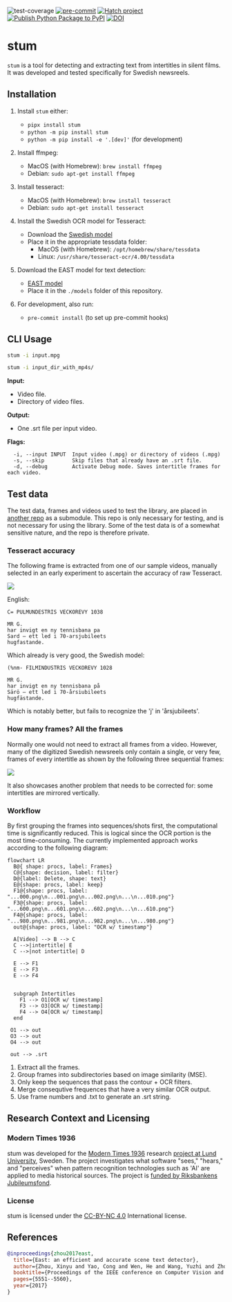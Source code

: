 ![test-coverage](/media/coverage.svg)
[![pre-commit](https://img.shields.io/badge/pre--commit-enabled-brightgreen?logo=pre-commit)](https://github.com/pre-commit/pre-commit)
[![Hatch project](https://img.shields.io/badge/%F0%9F%A5%9A-Hatch-4051b5.svg)](https://github.com/pypa/hatch)
[![Publish Python Package to PyPI](https://github.com/Modern36/stum/actions/workflows/hatch-publish-to-pypi.yml/badge.svg)](https://github.com/Modern36/stum/actions/workflows/hatch-publish-to-pypi.yml)
[![DOI](https://zenodo.org/badge/DOI/10.5281/zenodo.15576415.svg)](https://doi.org/10.5281/zenodo.15576415)


# stum

`stum` is a tool for detecting and extracting text from intertitles in silent
films. It was developed and tested specifically for Swedish newsreels.

## Installation

1. Install `stum` either:
    - `pipx install stum`
    - `python -m pip install stum`
    - `python -m pip install -e '.[dev]'` (for development)
2. Install ffmpeg:
    - MacOS (with Homebrew): `brew install ffmpeg`
    - Debian: `sudo apt-get install ffmpeg`
3. Install tesseract:
    - MacOS (with Homebrew): `brew install tesseract`
    - Debian: `sudo apt-get install tesseract`

4. Install the Swedish OCR model for Tesseract:
    - Download the [Swedish model](https://github.com/tesseract-ocr/tessdata/raw/refs/heads/main/swe.traineddata)
    - Place it in the appropriate tessdata folder:
        - MacOS (with Homebrew): `/opt/homebrew/share/tessdata`
        - Linux: `/usr/share/tesseract-ocr/4.00/tessdata`

5. Download the EAST model for text detection:
   - [EAST model](https://github.com/ZER-0-NE/EAST-Detector-for-text-detection-using-OpenCV/raw/refs/heads/master/frozen_east_text_detection.pb)
    - Place it in the `./models` folder of this repository.

6. For development, also run:
   - `pre-commit install` (to set up pre-commit hooks)

## CLI Usage

```sh
stum -i input.mpg
```

```sh
stum -i input_dir_with_mp4s/
```

**Input:**
- Video file.
- Directory of video files.

**Output:**
- One .srt file per input video.

**Flags:**
```
  -i, --input INPUT  Input video (.mpg) or directory of videos (.mpg)
  -s, --skip         Skip files that already have an .srt file.
  -d, --debug        Activate Debug mode. Saves intertitle frames for each video.
```

## Test data

The test data, frames and videos used to test the library, are placed in
[another repo](https://github.com/Modern36/stum_data.git) as a submodule. This
repo is only necessary for testing, and is not necessary for using the library.
Some of the test data is of a somewhat sensitive nature, and the repo is
therefore private.

### Tesseract accuracy
The following frame is extracted from one of our sample videos, manually
selected in an early experiment to ascertain the accuracy of raw Tesseract.

![](./images/frame_000000014.jpeg)

English:

```
C= PULMUNDESTRIS VECKOREVY 1038

MR G.
har invigt en ny tennisbana pa
Sard — ett led i 70-arsjubileets
hugfastande.

```

Which already is very good, the Swedish model:

```
(%nm- FILMINDUSTRIS VECKOREVY 1028

MR G.
har invigt en ny tennisbana på
Särö — ett led i 70-årsiubileets
hugfästande.

```

Which is notably better, but fails to recognize the 'j' in 'årsjubileets'.

### How many frames? All the frames

Normally one would not need to extract all frames from a video. However, many
of the digitized Swedish newsreels only contain a single, or very few, frames
of every intertitle as shown by the following three sequential frames:

![](./images/example.jpeg)

It also showcases another problem that needs to be corrected for: some
intertitles are mirrored vertically.

### Workflow

By first grouping the frames into sequences/shots first, the computational time
is significantly reduced. This is logical since the OCR portion is the most
time-consuming. The currently implemented approach works according to the
following diagram:

```mermaid
flowchart LR
  B@{ shape: procs, label: Frames}
  C@{shape: decision, label: filter}
  D@{label: Delete, shape: text}
  E@{shape: procs, label: keep}
  F1@{shape: procs, label: "...000.png\n...001.png\n...002.png\n...\n...010.png"}
  F3@{shape: procs, label: "...600.png\n...601.png\n...602.png\n...\n...610.png"}
  F4@{shape: procs, label: "...980.png\n...981.png\n...982.png\n...\n...980.png"}
  out@{shape: procs, label: "OCR w/ timestamp"}

  A[Video] --> B --> C
  C -->|intertitle| E
  C -->|not intertitle| D

  E --> F1
  E --> F3
  E --> F4


  subgraph Intertitles
    F1 --> O1[OCR w/ timestamp]
    F3 --> O3[OCR w/ timestamp]
    F4 --> O4[OCR w/ timestamp]
  end

 O1 --> out
 O3 --> out
 O4 --> out

 out --> .srt
```

1. Extract all the frames.
2. Group frames into subdirectories based on image similarity (MSE).
3. Only keep the sequences that pass the contour + OCR filters.
4. Merge consequtive frequences that have a very similar OCR output.
5. Use frame numbers and .txt to generate an .srt string.

## Research Context and Licensing

### Modern Times 1936

stum was developed for the
[Modern Times 1936](https://modernatider1936.se/en/) research
[project at Lund University](https://portal.research.lu.se/sv/projects/modern-times-1936-2),
Sweden. The project investigates what software "sees," "hears," and "perceives"
when pattern recognition technologies such as 'AI' are applied to media
historical sources. The project is
[funded by Riksbankens Jubileumsfond](https://www.rj.se/bidrag/2021/moderna-tider-1936/).

### License

stum is licensed under the [CC-BY-NC 4.0](./LICENSE) International license.

## References

```bibtex
@inproceedings{zhou2017east,
  title={East: an efficient and accurate scene text detector},
  author={Zhou, Xinyu and Yao, Cong and Wen, He and Wang, Yuzhi and Zhou, Shuchang and He, Weiran and Liang, Jiajun},
  booktitle={Proceedings of the IEEE conference on Computer Vision and Pattern Recognition},
  pages={5551--5560},
  year={2017}
}
```

